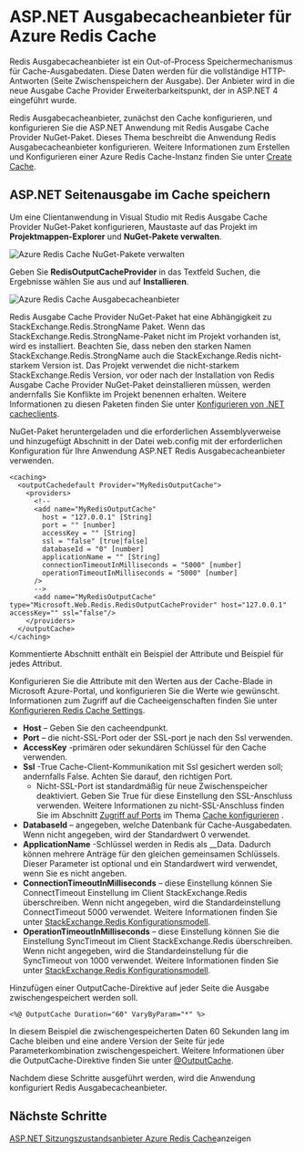 <properties
    pageTitle="ASP.NET Ausgabecacheanbieter Cache"
    description="Erfahren Sie, wie ASP.NET Seitenausgabe mit Azure Redis Cache zwischenspeichern"
    services="redis-cache"
    documentationCenter="na"
    authors="steved0x"
    manager="douge"
    editor="tysonn" />
<tags
    ms.service="cache"
    ms.devlang="na"
    ms.topic="article"
    ms.tgt_pltfrm="cache-redis"
    ms.workload="tbd"
    ms.date="09/27/2016"
    ms.author="sdanie" />

# <a name="aspnet-output-cache-provider-for-azure-redis-cache"></a>ASP.NET Ausgabecacheanbieter für Azure Redis Cache

Redis Ausgabecacheanbieter ist ein Out-of-Process Speichermechanismus für Cache-Ausgabedaten. Diese Daten werden für die vollständige HTTP-Antworten (Seite Zwischenspeichern der Ausgabe). Der Anbieter wird in die neue Ausgabe Cache Provider Erweiterbarkeitspunkt, der in ASP.NET 4 eingeführt wurde.

Redis Ausgabecacheanbieter, zunächst den Cache konfigurieren, und konfigurieren Sie die ASP.NET Anwendung mit Redis Ausgabe Cache Provider NuGet-Paket. Dieses Thema beschreibt die Anwendung Redis Ausgabecacheanbieter konfigurieren. Weitere Informationen zum Erstellen und Konfigurieren einer Azure Redis Cache-Instanz finden Sie unter [Create Cache](cache-dotnet-how-to-use-azure-redis-cache.md#create-a-cache).

## <a name="store-aspnet-page-output-in-the-cache"></a>ASP.NET Seitenausgabe im Cache speichern

Um eine Clientanwendung in Visual Studio mit Redis Ausgabe Cache Provider NuGet-Paket konfigurieren, Maustaste auf das Projekt im **Projektmappen-Explorer** und **NuGet-Pakete verwalten**.

![Azure Redis Cache NuGet-Pakete verwalten](./media/cache-aspnet-output-cache-provider/redis-cache-manage-nuget-menu.png)

Geben Sie **RedisOutputCacheProvider** in das Textfeld Suchen, die Ergebnisse wählen Sie aus und auf **Installieren**.

![Azure Redis Cache Ausgabecacheanbieter](./media/cache-aspnet-output-cache-provider/redis-cache-page-output-provider.png)

Redis Ausgabe Cache Provider NuGet-Paket hat eine Abhängigkeit zu StackExchange.Redis.StrongName Paket. Wenn das StackExchange.Redis.StrongName-Paket nicht im Projekt vorhanden ist, wird es installiert. Beachten Sie, dass neben den starken Namen StackExchange.Redis.StrongName auch die StackExchange.Redis nicht-starkem Version ist. Das Projekt verwendet die nicht-starkem StackExchange.Redis Version, vor oder nach der Installation von Redis Ausgabe Cache Provider NuGet-Paket deinstallieren müssen, werden andernfalls Sie Konflikte im Projekt benennen erhalten. Weitere Informationen zu diesen Paketen finden Sie unter [Konfigurieren von .NET cacheclients](cache-dotnet-how-to-use-azure-redis-cache.md#configure-the-cache-clients).

NuGet-Paket heruntergeladen und die erforderlichen Assemblyverweise und hinzugefügt Abschnitt in der Datei web.config mit der erforderlichen Konfiguration für Ihre Anwendung ASP.NET Redis Ausgabecacheanbieter verwenden.

    <caching>
      <outputCachedefault Provider="MyRedisOutputCache">
        <providers>
          <!--
          <add name="MyRedisOutputCache"
            host = "127.0.0.1" [String]
            port = "" [number]
            accessKey = "" [String]
            ssl = "false" [true|false]
            databaseId = "0" [number]
            applicationName = "" [String]
            connectionTimeoutInMilliseconds = "5000" [number]
            operationTimeoutInMilliseconds = "5000" [number]
          />
          -->
          <add name="MyRedisOutputCache" type="Microsoft.Web.Redis.RedisOutputCacheProvider" host="127.0.0.1" accessKey="" ssl="false"/>
        </providers>
      </outputCache>
    </caching>

Kommentierte Abschnitt enthält ein Beispiel der Attribute und Beispiel für jedes Attribut.

Konfigurieren Sie die Attribute mit den Werten aus der Cache-Blade in Microsoft Azure-Portal, und konfigurieren Sie die Werte wie gewünscht. Informationen zum Zugriff auf die Cacheeigenschaften finden Sie unter [Konfigurieren Redis Cache Settings](cache-configure.md#configure-redis-cache-settings).

-   **Host** – Geben Sie den cacheendpunkt.
-   **Port** – die nicht-SSL-Port oder der SSL-port je nach den Ssl verwenden.
-   **AccessKey** -primären oder sekundären Schlüssel für den Cache verwenden.
-   **Ssl** -True Cache-Client-Kommunikation mit Ssl gesichert werden soll; andernfalls False. Achten Sie darauf, den richtigen Port.
    -   Nicht-SSL-Port ist standardmäßig für neue Zwischenspeicher deaktiviert. Geben Sie True für diese Einstellung den SSL-Anschluss verwenden. Weitere Informationen zu nicht-SSL-Anschluss finden Sie im Abschnitt [Zugriff auf Ports](cache-configure.md#access-ports) im Thema [Cache konfigurieren](cache-configure.md) .
-   **DatabaseId** – angegeben, welche Datenbank für Cache-Ausgabedaten. Wenn nicht angegeben, wird der Standardwert 0 verwendet.
-   **ApplicationName** -Schlüssel werden in Redis als <AppName>_<SessionId>_Data. Dadurch können mehrere Anträge für den gleichen gemeinsamen Schlüssels. Dieser Parameter ist optional und ein Standardwert wird verwendet, wenn Sie es nicht angeben.
-   **ConnectionTimeoutInMilliseconds** – diese Einstellung können Sie ConnectTimeout Einstellung im Client StackExchange.Redis überschreiben. Wenn nicht angegeben, wird die Standardeinstellung ConnectTimeout 5000 verwendet. Weitere Informationen finden Sie unter [StackExchange.Redis Konfigurationsmodell](http://go.microsoft.com/fwlink/?LinkId=398705).
-   **OperationTimeoutInMilliseconds** – diese Einstellung können Sie die Einstellung SyncTimeout im Client StackExchange.Redis überschreiben. Wenn nicht angegeben, wird die Standardeinstellung für die SyncTimeout von 1000 verwendet. Weitere Informationen finden Sie unter [StackExchange.Redis Konfigurationsmodell](http://go.microsoft.com/fwlink/?LinkId=398705).

Hinzufügen einer OutputCache-Direktive auf jeder Seite die Ausgabe zwischengespeichert werden soll.

    <%@ OutputCache Duration="60" VaryByParam="*" %>

In diesem Beispiel die zwischengespeicherten Daten 60 Sekunden lang im Cache bleiben und eine andere Version der Seite für jede Parameterkombination zwischengespeichert. Weitere Informationen über die OutputCache-Direktive finden Sie unter [@OutputCache](http://go.microsoft.com/fwlink/?linkid=320837).

Nachdem diese Schritte ausgeführt werden, wird die Anwendung konfiguriert Redis Ausgabecacheanbieter.

## <a name="next-steps"></a>Nächste Schritte

[ASP.NET Sitzungszustandsanbieter Azure Redis Cache](cache-aspnet-session-state-provider.md)anzeigen
